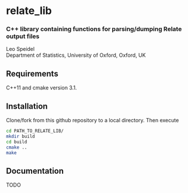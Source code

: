 
# relate\_lib 
### C++ library containing functions for parsing/dumping Relate output files 
Leo Speidel <br/> Department of Statistics, University of Oxford, Oxford, UK

## Requirements

C++11 and cmake version 3.1.

## Installation

Clone/fork from this github repository to a local directory.
Then execute

```` bash
cd PATH_TO_RELATE_LIB/
mkdir build
cd build
cmake ..
make
````

## Documentation

TODO

